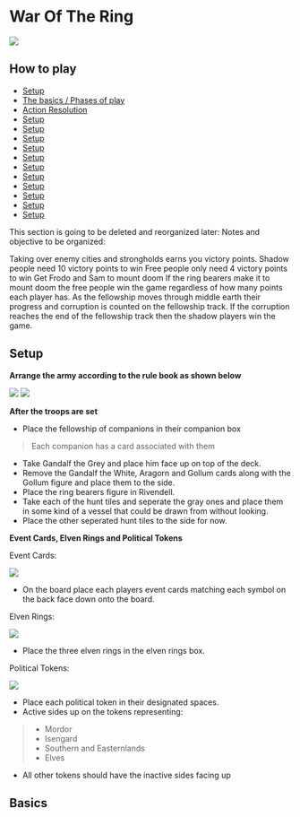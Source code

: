 # War Of The Ring


<img src="https://i.imgur.com/uT6Muzp.jpg">


## How to play

- [Setup](#setup)
- [The basics / Phases of play](#basics)
- [Action Resolution](#action-resolution)
- [Setup](#setup)
- [Setup](#setup)
- [Setup](#setup)
- [Setup](#setup)
- [Setup](#setup)
- [Setup](#setup)
- [Setup](#setup)
- [Setup](#setup)
- [Setup](#setup)
- [Setup](#setup)
- [Setup](#setup)



This section is going to be deleted and reorganized later:
Notes and objective to be organized: 

Taking over enemy cities and strongholds earns you victory points.
Shadow people need 10 victory points to win
Free people only need 4 victory points to win
Get Frodo and Sam to mount doom
If the ring bearers make it to mount doom the free people win the game regardless of how many points each player has.
As the fellowship moves through middle earth their progress and corruption is counted on the fellowship track.
If the corruption reaches the end of the fellowship track then the shadow players win the game.

## Setup

**Arrange the army according to the rule book as shown below**

<img src="https://www.ultraboardgames.com/war-of-the-ring/gfx/armysetup.jpg">

<img src="https://www.ultraboardgames.com/war-of-the-ring/gfx/armysetup2.jpg">

**After the troops are set**

- Place the fellowship of companions in their companion box
> Each companion has a card associated with them
- Take Gandalf the Grey and place him face up on top of the deck.
- Remove the Gandalf the White, Aragorn and Gollum cards along with the Gollum figure and place them to the side.
- Place the ring bearers figure in Rivendell.
- Take each of the hunt tiles and seperate the gray ones and place them in some kind of a vessel that could be drawn from without looking.
- Place the other seperated hunt tiles to the side for now.

**Event Cards, Elven Rings and Political Tokens**

Event Cards:

<img src="https://imgur.com/y6FgPZ4.png">

- On the board place each players event cards matching each symbol on the back face down onto the board.


Elven Rings:

<img src="https://imgur.com/P73Us0A.png">

- Place the three elven rings in the elven rings box.

Political Tokens:

<img src="https://imgur.com/8zeRA1h.png">

- Place each political token in their designated spaces.
- Active sides up on the tokens representing:
> - Mordor
> - Isengard
> - Southern and Easternlands
> - Elves

- All other tokens should have the inactive sides facing up

## Basics




<a id="action-resolution"></a>
